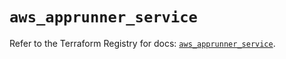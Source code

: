# `aws_apprunner_service`

Refer to the Terraform Registry for docs: [`aws_apprunner_service`](https://registry.terraform.io/providers/hashicorp/aws/5.31.0/docs/resources/apprunner_service).
